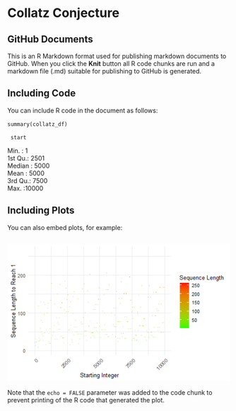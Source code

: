 Collatz Conjecture
================

## GitHub Documents

This is an R Markdown format used for publishing markdown documents to
GitHub. When you click the **Knit** button all R code chunks are run and
a markdown file (.md) suitable for publishing to GitHub is generated.

## Including Code

You can include R code in the document as follows:

``` {r collatz_df}
summary(collatz_df)

```

     start                         
 Min.   :    1             
 1st Qu.: 2501             
 Median : 5000             
 Mean   : 5000          
 3rd Qu.: 7500             
 Max.   :10000            



## Including Plots

You can also embed plots, for example:

```{r, fig.cap="Sequence Length Heatmap", echo=FALSE}
```
![](README_files/figure-gfm/seq-length-to-reach-1.png)<!-- -->

Note that the `echo = FALSE` parameter was added to the code chunk to
prevent printing of the R code that generated the plot.
